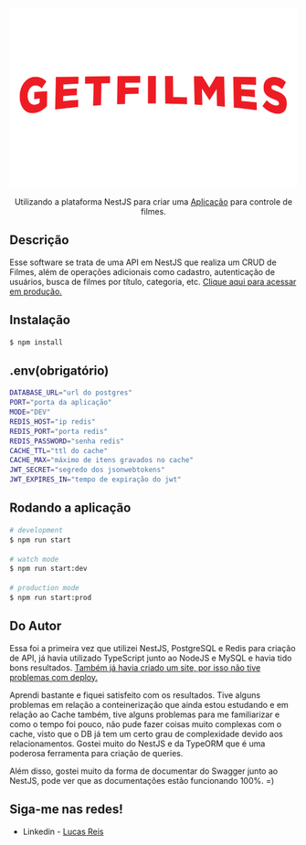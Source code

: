 <p align="center">
  <a href="http://nestjs.com/" target="blank"><img src="images/logogetfilmes.png" width="700" alt="Nest Logo" /></a>
</p>

[circleci-image]: https://img.shields.io/circleci/build/github/nestjs/nest/master?token=abc123def456
[circleci-url]: https://circleci.com/gh/nestjs/nest

  <p align="center">Utilizando a plataforma NestJS para criar uma <a href="http://nodejs.org" target="_blank">Aplicação</a> para controle de filmes.</p>

## Descrição

Esse software se trata de uma API em NestJS que realiza um CRUD de Filmes, além de operações adicionais como cadastro, autenticação de usuários, busca de filmes por título, categoria, etc. [Clique aqui para acessar em produção.](https://movies-api-nestjs.herokuapp.com/docs#/)

## Instalação

```bash
$ npm install
```
## .env(obrigatório)

```bash
DATABASE_URL="url do postgres"
PORT="porta da aplicação"
MODE="DEV"
REDIS_HOST="ip redis"
REDIS_PORT="porta redis"
REDIS_PASSWORD="senha redis"
CACHE_TTL="ttl do cache"
CACHE_MAX="máximo de itens gravados no cache"
JWT_SECRET="segredo dos jsonwebtokens"
JWT_EXPIRES_IN="tempo de expiração do jwt"
```

## Rodando a aplicação

```bash
# development
$ npm run start

# watch mode
$ npm run start:dev

# production mode
$ npm run start:prod
```


## Do Autor

Essa foi a primeira vez que utilizei NestJS, PostgreSQL e Redis para criação de API, já havia utilizado TypeScript junto ao NodeJS e MySQL e havia tido bons resultados. [Também já havia criado um site, por isso não tive problemas com deploy.](https://colet.tech) 

Aprendi bastante e fiquei satisfeito com os resultados. Tive alguns problemas em relação a conteinerização que ainda estou estudando e em relação ao Cache também, tive alguns problemas para me familiarizar e como o tempo foi pouco, não pude fazer coisas muito complexas com o cache, visto que o DB já tem um certo grau de complexidade devido aos relacionamentos. Gostei muito do NestJS e da TypeORM que é uma poderosa ferramenta para criação de queries.

Além disso, gostei muito da forma de documentar do Swagger junto ao NestJS, pode ver que as documentações estão funcionando 100%. =)

## Siga-me nas redes!

- Linkedin - [Lucas Reis](https://www.linkedin.com/in/lucasreis30/)

